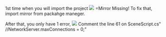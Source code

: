 
1st time when you will import the project 
![](https://i.gyazo.com/1c18f90235dd1773b5138eef69186274.png)
=Mirror Missing! To fix that, import mirror from packahge maneger.

After that, you only have 1 error,
![](https://i.gyazo.com/a7e356a12053ad41a538d47347443d7c.png)
Comment the line 61 on SceneScript.cs"                //NetworkServer.maxConnections = 0;"
